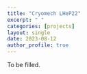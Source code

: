 ```yaml
---
title: "Cryomech LHeP22"
excerpt: " "
categories: [projects]
layout: single
date: 2023-08-12
author_profile: true
---
```


To be filled.
